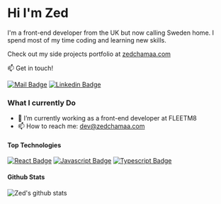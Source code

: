 # Hi I'm Zed

I'm a front-end developer from the UK but now calling Sweden home. I spend most of my time coding and learning new skills.  

Check out my side projects portfolio at [zedchamaa.com](https://zedchamaa.com) 

:mailbox: Get in touch!

[![Mail Badge](https://img.shields.io/badge/-zedchamaa-c0392b?style=flat&labelColor=c0392b&logo=gmail&logoColor=white)](mailto:dev@zedchamaa.com)
[![Linkedin Badge](https://img.shields.io/badge/-zedchamaa-0e76a8?style=flat&labelColor=0e76a8&logo=linkedin&logoColor=white)](https://www.linkedin.com/in/zedchamaa/)

### What I currently Do

- 🔭 I’m currently working as a front-end developer at FLEETM8
- 📫 How to reach me: dev@zedchamaa.com

#### Top Technologies

[![React Badge](https://img.shields.io/badge/-React-61DBFB?style=for-the-badge&labelColor=black&logo=react&logoColor=61DBFB)](#) [![Javascript Badge](https://img.shields.io/badge/-Javascript-F0DB4F?style=for-the-badge&labelColor=black&logo=javascript&logoColor=F0DB4F)](#) [![Typescript Badge](https://img.shields.io/badge/-Typescript-007acc?style=for-the-badge&labelColor=black&logo=typescript&logoColor=007acc)](#)

#### Github Stats

![Zed's github stats](https://github-readme-stats.vercel.app/api?username=zedchamaa&count_private=true&theme=tokyonight&hide=contribs,prs)
